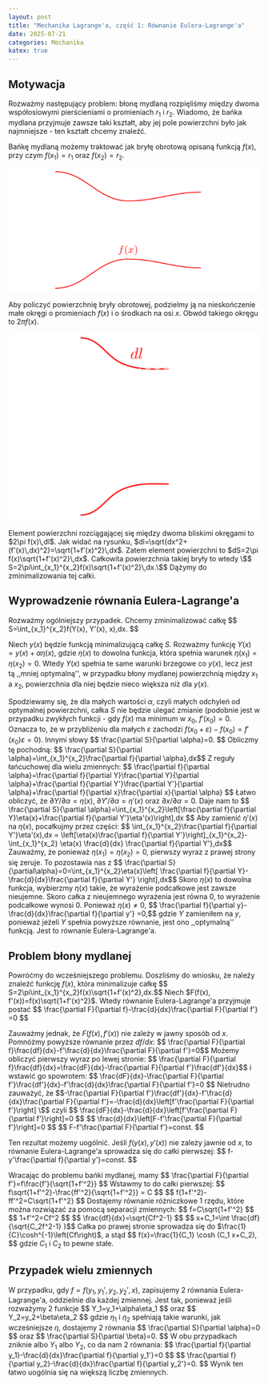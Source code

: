 ```yaml
---
layout: post
title: "Mechanika Lagrange'a, część 1: Równanie Eulera-Lagrange'a"
date: 2025-07-21
categories: Mechanika
katex: true
---
```


## Motywacja
Rozważmy następujący problem: błonę mydlaną rozpięliśmy między dwoma współosiowymi pierścieniami o promieniach $r_1$ i $r_2$. Wiadomo, że bańka mydlana przyjmuje zawsze taki kształt, aby jej pole powierzchni było jak najmniejsze - ten kształt chcemy znaleźć.

Bańkę mydlaną możemy traktować jak bryłę obrotową opisaną funkcją $f(x)$, przy czym $f(x_1)=r_1$ oraz $f(x_2)=r_2$.
<p align="center">
<img src="/assets/images/2025-07-21/blona_mydlana.svg" width="600"/>
</p>

Aby policzyć powierzchnię bryły obrotowej, podzielmy ją na nieskończenie małe okręgi o promieniach $f(x)$ i o środkach na osi $x$. Obwód takiego okręgu to $2\pi f(x)$. 
<p align="center">
<img src="/assets/images/2025-07-21/bryla_obrotowa.svg" width="500"/>
</p>
Element powierzchni rozciągającej się między dwoma bliskimi okręgami to $2\pi f(x)\,dl$. Jak widać na rysunku, $dl=\sqrt{dx^2+(f'(x)\,dx)^2}=\sqrt{1+f'(x)^2}\,dx$. Zatem element powierzchni to $dS=2\pi f(x)\sqrt{1+f'(x)^2}\,dx$. Całkowita powierzchnia takiej bryły to wtedy
\$$ S=2\pi\int_{x_1}^{x_2}f(x)\sqrt{1+f'(x)^2}\,dx.\$$
Dążymy do zminimalizowania tej całki.

## Wyprowadzenie równania Eulera-Lagrange'a
Rozważmy ogólniejszy przypadek. Chcemy zminimalizować całkę
\$$ S=\int_{x_1}^{x_2}f(Y(x), Y'(x), x)\,dx. \$$

Niech $y(x)$ będzie funkcją minimalizującą całkę $S$. Rozważmy funkcję $Y(x)=y(x)+\alpha \eta(x)$, gdzie $\eta(x)$ to dowolna funkcja, która spełnia warunek $\eta(x_1)=\eta(x_2)=0$. Wtedy $Y(x)$ spełnia te same warunki brzegowe co $y(x)$, lecz jest tą ,,mniej optymalną'', w przypadku błony mydlanej powierzchnią między $x_1$ a $x_2$, powierzchnia dla niej będzie nieco większa niż dla $y(x)$. 

Spodziewamy się, że dla małych wartości $\alpha$, czyli małych odchyleń od optymalnej powierzchni, całka $S$ nie będzie ulegać zmianie (podobnie jest w przypadku zwykłych funkcji - gdy $f(x)$ ma minimum w $x_0$, $f'(x_0)=0$. Oznacza to, że w przybliżeniu dla małych $\varepsilon$ zachodzi $f(x_0+\varepsilon)-f(x_0)=f'(x_0)\varepsilon=0$). Innymi słowy
\$$ \frac{\partial S}{\partial \alpha}=0. \$$
Obliczmy tę pochodną:
\$$ \frac{\partial S}{\partial \alpha}=\int_{x_1}^{x_2}\frac{\partial f}{\partial \alpha}\,dx\$$
Z reguły łańcuchowej dla wielu zmiennych:
\$$ \frac{\partial f}{\partial \alpha}=\frac{\partial f}{\partial Y}\frac{\partial Y}{\partial \alpha}+\frac{\partial f}{\partial Y'}\frac{\partial Y'}{\partial \alpha}+\frac{\partial f}{\partial x}\frac{\partial x}{\partial \alpha}   \$$
Łatwo obliczyć, że $\partial Y/\partial \alpha=\eta(x)$, $\partial Y'/\partial \alpha=\eta'(x)$ oraz $\partial x/\partial\alpha=0$. Daje nam to
\$$ \frac{\partial S}{\partial \alpha}=\int_{x_1}^{x_2}\left[\frac{\partial f}{\partial Y}\eta(x)+\frac{\partial f}{\partial Y'}\eta'(x)\right]\,dx \$$
Aby zamienić $\eta'(x)$ na $\eta(x)$, pocałkujmy przez części:
\$$ \int_{x_1}^{x_2}\frac{\partial f}{\partial Y'}\eta'(x)\,dx = \left[\eta(x)\frac{\partial f}{\partial Y'}\right]\_{x_1}^{x_2}- \int\_{x_1}^{x_2} \eta(x) \frac{d}{dx} \frac{\partial f}{\partial Y'}\,dx\$$
Zauważmy, że ponieważ $\eta(x_1)=\eta(x_2)=0$, pierwszy wyraz z prawej strony się zeruje. To pozostawia nas z 
\$$ \frac{\partial S}{\partial\alpha}=0=\int_{x_1}^{x_2}\eta(x)\left[ \frac{\partial f}{\partial Y}-\frac{d}{dx}\frac{\partial f}{\partial Y'} \right]\,dx\$$
Skoro $\eta(x)$ to dowolna funkcja, wybierzmy $\eta(x)$ takie, że wyrażenie podcałkowe jest zawsze nieujemne. Skoro całka z nieujemnego wyrażenia jest równa $0$, to wyrażenie podcałkowe wynosi 0. Ponieważ $\eta(x)\neq 0$, 
\$$ \frac{\partial f}{\partial y}-\frac{d}{dx}\frac{\partial f}{\partial y'} =0,\$$
gdzie $Y$ zamieniłem na $y$, ponieważ jeżeli $Y$ spełnia powyższe równanie, jest ono ,,optymalną'' funkcją. Jest to równanie Eulera-Lagrange'a.

## Problem błony mydlanej
Powróćmy do wcześniejszego problemu. Doszliśmy do wniosku, że należy znaleźć funkcję $f(x)$, która minimalizuje całkę
\$$ S=2\pi\int_{x_1}^{x_2}f(x)\sqrt{1+f'(x)^2}\,dx.\$$
Niech $F(f(x), f'(x))=f(x)\sqrt{1+f'(x)^2}$. Wtedy równanie Eulera-Lagrange'a przyjmuje postać
\$$ \frac{\partial F}{\partial f}-\frac{d}{dx}\frac{\partial F}{\partial f'} =0 \$$

Zauważmy jednak, że $F(f(x), f'(x))$ nie zależy w jawny sposób od $x$. Pomnóżmy powyższe równanie przez $df/dx$:
\$$ \frac{\partial F}{\partial f}\frac{df}{dx}-f'\frac{d}{dx}\frac{\partial F}{\partial f'}=0\$$
Możemy obliczyć pierwszy wyraz po lewej stronie:
\$$ \frac{\partial F}{\partial f}\frac{df}{dx}=\frac{dF}{dx}-\frac{\partial F}{\partial f'}\frac{df'}{dx}\$$
i wstawić go spowrotem:
\$$ \frac{dF}{dx}-\frac{\partial F}{\partial f'}\frac{df'}{dx}-f'\frac{d}{dx}\frac{\partial F}{\partial f'}=0 \$$
Nietrudno zauważyć, że
\$$-\frac{\partial F}{\partial f'}\frac{df'}{dx}-f'\frac{d}{dx}\frac{\partial F}{\partial f'}=-\frac{d}{dx}\left[f'\frac{\partial F}{\partial f'}\right] \$$
czyli
\$$  \frac{dF}{dx}-\frac{d}{dx}\left[f'\frac{\partial F}{\partial f'}\right]=0 \$$
\$$ \frac{d}{dx}\left[F-f'\frac{\partial F}{\partial f'}\right]=0 \$$
\$$ F-f'\frac{\partial F}{\partial f'}=const. \$$

Ten rezultat możemy uogólnić. Jeśli $f(y(x), y'(x))$ nie zależy jawnie od $x$, to równanie Eulera-Lagrange'a sprowadza się do całki pierwszej:
\$$ f-y'\frac{\partial f}{\partial y'}=const. \$$

Wracając do problemu bańki mydlanej, mamy
\$$ \frac{\partial F}{\partial f'}=f\frac{f'}{\sqrt{1+f'^2}} \$$
Wstawmy to do całki pierwszej:
\$$ f\sqrt{1+f'^2}-\frac{ff'^2}{\sqrt{1+f'^2}} = C \$$
\$$ f(1+f'^2)-ff'^2=C\sqrt{1+f'^2} \$$
Dostajemy równanie różniczkowe 1 rzędu, które można rozwiązać za pomocą separacji zmiennych:
\$$ f=C\sqrt{1+f'^2} \$$
\$$ 1+f'^2=Cf^2 \$$
\$$ \frac{df}{dx}=\sqrt{Cf^2-1} \$$
\$$ x+C_1=\int \frac{df}{\sqrt{C_2f^2-1} }\$$
Całka po prawej stronie sprowadza się do $\frac{1}{C}\cosh^{-1}\left(Cf\right)$, a stąd
\$$ f(x)=\frac{1}{C_1} \cosh (C_1 x+C_2), \$$
gdzie $C_1$ i $C_2$ to pewne stałe.

## Przypadek wielu zmiennych
W przypadku, gdy $f=f(y_1, y_1', y_2, y_2', x)$, zapisujemy 2 równania Eulera-Lagrange'a, oddzielnie dla każdej zmiennej.
Jest tak, ponieważ jeśli rozważymy 2 funkcje 
\$$ Y_1=y_1+\alpha\eta_1 \$$
oraz
\$$ Y_2=y_2+\beta\eta_2 \$$
gdzie $\eta_1$ i $\eta_2$ spełniają takie warunki, jak wcześniejsze $\eta$, dostajemy 2 równania
\$$ \frac{\partial S}{\partial \alpha}=0 \$$
oraz 
\$$ \frac{\partial S}{\partial \beta}=0. \$$
W obu przypadkach zniknie albo $Y_1$ albo $Y_2$, co da nam 2 równania:
\$$ \frac{\partial f}{\partial y_1}-\frac{d}{dx}\frac{\partial f}{\partial y_1'}=0 \$$
\$$ \frac{\partial f}{\partial y_2}-\frac{d}{dx}\frac{\partial f}{\partial y_2'}=0. \$$
Wynik ten łatwo uogólnia się na większą liczbę zmiennych.

